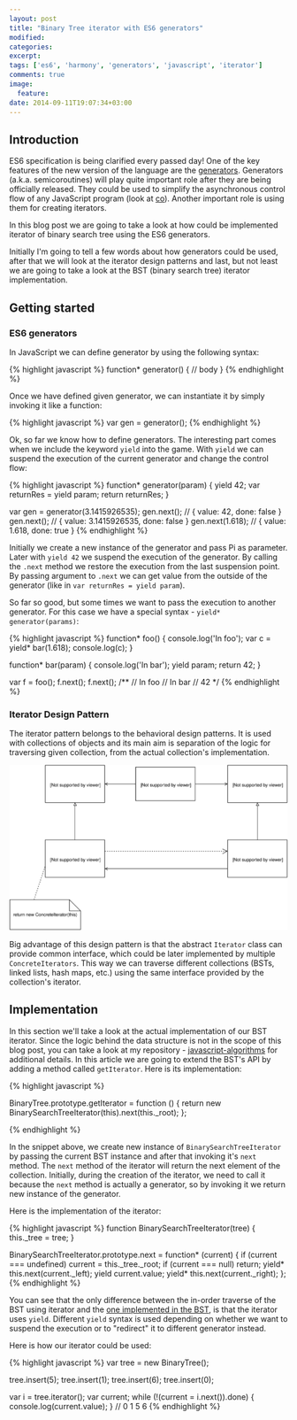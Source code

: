 ```yaml
---
layout: post
title: "Binary Tree iterator with ES6 generators"
modified:
categories: 
excerpt:
tags: ['es6', 'harmony', 'generators', 'javascript', 'iterator']
comments: true
image:
  feature:
date: 2014-09-11T19:07:34+03:00
---
```


## Introduction

ES6 specification is being clarified every passed day! One of the key features of the new version of the language are the [generators](https://en.wikipedia.org/wiki/Generator_(computer_programming)).
Generators (a.k.a. semicoroutines) will play quite important role after they are being officially released. They could be used to simplify the asynchronous control flow of any JavaScript program (look at [co](https://github.com/visionmedia/co)). Another important role is using them for creating iterators.

In this blog post we are going to take a look at how could be implemented iterator of binary search tree using the ES6 generators.

Initially I'm going to tell a few words about how generators could be used, after that we will look at the iterator design patterns and last, but not least we are going to take a look at the BST (binary search tree) iterator implementation.

## Getting started

### ES6 generators

In JavaScript we can define generator by using the following syntax:

{% highlight javascript %}
function* generator() {
  // body
}
{% endhighlight %}

Once we have defined given generator, we can instantiate it by simply invoking it like a function:

{% highlight javascript %}
var gen = generator();
{% endhighlight %}

Ok, so far we know how to define generators. The interesting part comes when we include the keyword `yield` into the game. With `yield` we can suspend the execution of the current generator and change the control flow:

{% highlight javascript %}
function* generator(param) {
  yield 42;
  var returnRes = yield param;
  return returnRes;
}

var gen = generator(3.1415926535);
gen.next(); // { value: 42, done: false }
gen.next(); // { value: 3.1415926535, done: false }
gen.next(1.618); // { value: 1.618, done: true }
{% endhighlight %}

Initially we create a new instance of the generator and pass Pi as parameter. Later with `yield 42` we suspend the execution of the generator. By calling the `.next` method we restore the execution from the last suspension point. By passing argument to `.next` we can get value from the outside of the generator (like in `var returnRes = yield param`).

So far so good, but some times we want to pass the execution to another generator. For this case we have a special syntax - `yield* generator(params)`:

{% highlight javascript %}
function* foo() {
  console.log('In foo');
  var c = yield* bar(1.618);
  console.log(c);
}

function* bar(param) {
  console.log('In bar');
  yield param;
  return 42;
}

var f = foo();
f.next();
f.next();
/**
  // In foo
  // In bar
  // 42
*/
{% endhighlight %}

### Iterator Design Pattern

The iterator pattern belongs to the behavioral design patterns. It is used with collections of objects and its main aim is separation of the logic for traversing given collection, from the actual collection's implementation.

!["Iterator"](/images/patterns/behavioral/iterator.svg "Iterator")

Big advantage of this design pattern is that the abstract `Iterator` class can provide common interface, which could be later implemented by multiple `ConcreteIterators`. This way we can traverse different collections (BSTs, linked lists, hash maps, etc.) using the same interface provided by the collection's iterator.

## Implementation

In this section we'll take a look at the actual implementation of our BST iterator. Since the logic behind the data structure is not in the scope of this blog post, you can take a look at my repository - [javascript-algorithms](https://github.com/mgechev/javascript-algorithms) for additional details.
In this article we are going to extend the BST's API by adding a method called `getIterator`.
Here is its implementation:

{% highlight javascript %}

BinaryTree.prototype.getIterator = function () {
  return new BinarySearchTreeIterator(this).next(this._root);
};

{% endhighlight %}

In the snippet above, we create new instance of `BinarySearchTreeIterator` by passing the current BST instance and after that invoking it's `next` method. The `next` method of the iterator will return the next element of the collection. Initially, during the creation of the iterator, we need to call it because the `next` method is actually a generator, so by invoking it we return new instance of the generator.

Here is the implementation of the iterator:

{% highlight javascript %}
function BinarySearchTreeIterator(tree) {
  this._tree = tree;
}

BinarySearchTreeIterator.prototype.next = function* (current) {
  if (current === undefined)
    current = this._tree._root;
  if (current === null)
    return;
  yield* this.next(current._left);
  yield current.value;
  yield* this.next(current._right);
};
{% endhighlight %}

You can see that the only difference between the in-order traverse of the BST using iterator and the [one implemented in the BST](https://github.com/mgechev/javascript-algorithms/blob/master/src/data-structures/binary-search-tree.js#L65-L72), is that the iterator uses `yield`. Different `yield` syntax is used depending on whether we want to suspend the execution or to "redirect" it to different generator instead.

Here is how our iterator could be used:

{% highlight javascript %}
var tree = new BinaryTree();

tree.insert(5);
tree.insert(1);
tree.insert(6);
tree.insert(0);

var i = tree.iterator();
var current;
while (!(current = i.next()).done) {
  console.log(current.value);
}
// 0 1 5 6
{% endhighlight %}

